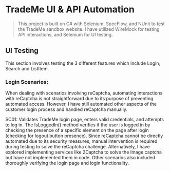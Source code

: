 # TradeMe UI & API Automation #
>This project is built on C# with Selenium, SpecFlow, and NUnit to test the TradeMe sandbox website. 
>I have utilized WireMock for testing API interactions, and Selenium for UI testing.
## UI Testing ##
This section involves testing the 3 different features which include Login, Search and ListItem.

### Login Scenarios: ###
When dealing with scenarios involving reCaptcha, automating interactions with reCaptcha is not straightforward due to its purpose of preventing automated access. 
However, I have still automated other aspects of the customer login process and handled reCaptcha manually.

SC01: Validates TradeMe login page, enters valid credentials, and attempts to log in.
      The IsLoggedIn() method verifies if the user is logged in by checking the presence of a specific element on the page after login (checking for logout button  presence).
      Since reCaptcha cannot be directly automated due to its security measures, manual intervention is required during testing to solve the reCaptcha challenge.
      Alternatively, I have explored implementing services like 2Captcha to solve the Image captcha but have not implemented them in code. 
      Other scenarios also included thoroughly verifying the login page and login functionality.




